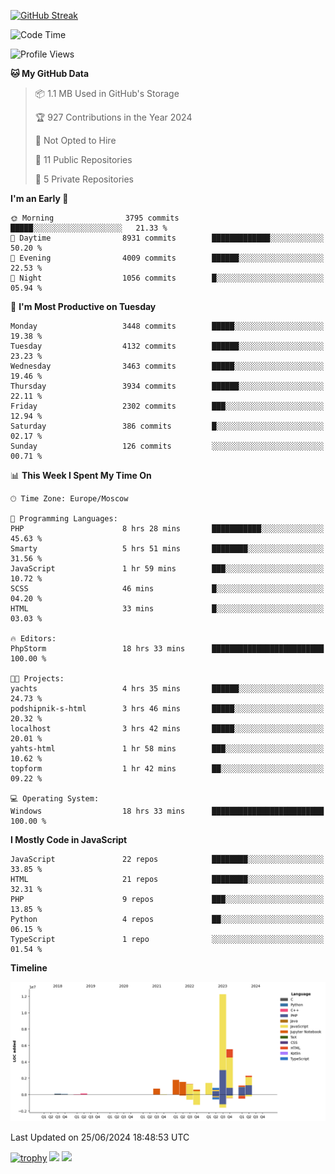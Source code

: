 [![GitHub Streak](https://github-readme-streak-stats.herokuapp.com/?user=yogik10)](https://git.io/streak-stats)
<!--START_SECTION:waka-->
![Code Time](http://img.shields.io/badge/Code%20Time-632%20hrs%2045%20mins-blue)

![Profile Views](http://img.shields.io/badge/Profile%20Views-0-blue)

**🐱 My GitHub Data** 

> 📦 1.1 MB Used in GitHub's Storage 
 > 
> 🏆 927 Contributions in the Year 2024
 > 
> 🚫 Not Opted to Hire
 > 
> 📜 11 Public Repositories 
 > 
> 🔑 5 Private Repositories 
 > 
**I'm an Early 🐤** 

```text
🌞 Morning                3795 commits        █████░░░░░░░░░░░░░░░░░░░░   21.33 % 
🌆 Daytime                8931 commits        █████████████░░░░░░░░░░░░   50.20 % 
🌃 Evening                4009 commits        ██████░░░░░░░░░░░░░░░░░░░   22.53 % 
🌙 Night                  1056 commits        █░░░░░░░░░░░░░░░░░░░░░░░░   05.94 % 
```
📅 **I'm Most Productive on Tuesday** 

```text
Monday                   3448 commits        █████░░░░░░░░░░░░░░░░░░░░   19.38 % 
Tuesday                  4132 commits        ██████░░░░░░░░░░░░░░░░░░░   23.23 % 
Wednesday                3463 commits        █████░░░░░░░░░░░░░░░░░░░░   19.46 % 
Thursday                 3934 commits        ██████░░░░░░░░░░░░░░░░░░░   22.11 % 
Friday                   2302 commits        ███░░░░░░░░░░░░░░░░░░░░░░   12.94 % 
Saturday                 386 commits         █░░░░░░░░░░░░░░░░░░░░░░░░   02.17 % 
Sunday                   126 commits         ░░░░░░░░░░░░░░░░░░░░░░░░░   00.71 % 
```


📊 **This Week I Spent My Time On** 

```text
🕑︎ Time Zone: Europe/Moscow

💬 Programming Languages: 
PHP                      8 hrs 28 mins       ███████████░░░░░░░░░░░░░░   45.63 % 
Smarty                   5 hrs 51 mins       ████████░░░░░░░░░░░░░░░░░   31.56 % 
JavaScript               1 hr 59 mins        ███░░░░░░░░░░░░░░░░░░░░░░   10.72 % 
SCSS                     46 mins             █░░░░░░░░░░░░░░░░░░░░░░░░   04.20 % 
HTML                     33 mins             █░░░░░░░░░░░░░░░░░░░░░░░░   03.03 % 

🔥 Editors: 
PhpStorm                 18 hrs 33 mins      █████████████████████████   100.00 % 

🐱‍💻 Projects: 
yachts                   4 hrs 35 mins       ██████░░░░░░░░░░░░░░░░░░░   24.73 % 
podshipnik-s-html        3 hrs 46 mins       █████░░░░░░░░░░░░░░░░░░░░   20.32 % 
localhost                3 hrs 42 mins       █████░░░░░░░░░░░░░░░░░░░░   20.01 % 
yahts-html               1 hr 58 mins        ███░░░░░░░░░░░░░░░░░░░░░░   10.62 % 
topform                  1 hr 42 mins        ██░░░░░░░░░░░░░░░░░░░░░░░   09.22 % 

💻 Operating System: 
Windows                  18 hrs 33 mins      █████████████████████████   100.00 % 
```

**I Mostly Code in JavaScript** 

```text
JavaScript               22 repos            ████████░░░░░░░░░░░░░░░░░   33.85 % 
HTML                     21 repos            ████████░░░░░░░░░░░░░░░░░   32.31 % 
PHP                      9 repos             ███░░░░░░░░░░░░░░░░░░░░░░   13.85 % 
Python                   4 repos             ██░░░░░░░░░░░░░░░░░░░░░░░   06.15 % 
TypeScript               1 repo              ░░░░░░░░░░░░░░░░░░░░░░░░░   01.54 % 
```



**Timeline**

![Lines of Code chart](https://raw.githubusercontent.com/Yogik10/Yogik10/main/assets/bar_graph.png)


 Last Updated on 25/06/2024 18:48:53 UTC
<!--END_SECTION:waka-->
[![trophy](https://github-profile-trophy.vercel.app/?username=yogik10)](https://github.com/ryo-ma/github-profile-trophy)
![](https://github-profile-summary-cards.vercel.app/api/cards/profile-details?username=yogik10&theme=solarized_dark)
![](https://github-profile-summary-cards.vercel.app/api/cards/most-commit-language?username=yogik10&theme=solarized_dark)


